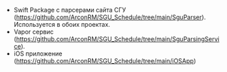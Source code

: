 - Swift Package с парсерами сайта СГУ (https://github.com/ArconRM/SGU_Schedule/tree/main/SguParser). Используется в обоих проектах.
- Vapor сервис (https://github.com/ArconRM/SGU_Schedule/tree/main/SguParsingService).
- iOS приложение (https://github.com/ArconRM/SGU_Schedule/tree/main/iOSApp)
